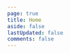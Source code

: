 ```yaml
---
page: true
title: Home
aside: false
lastUpdated: false
comments: false
---
```

<script setup>
import Home from "./.vitepress/theme/components/home.vue";
</script>
<Home />
